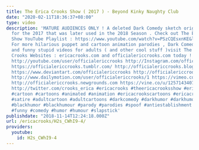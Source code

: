 ```yaml
---
title: The Erica Crooks Show ( 2017 ) - Beyond Kinky Naughty Club
date: "2020-02-11T18:36:37+08:00"
type: video
description: 'MATURE AUDIENCES ONLY ! A deleted Dark Comedy sketch originally made
  for the 2017 that was later used in the 2018 Season . Check out The Erica Crooks
  Show YouTube Playlist : https://www.youtube.com/watch?v=PSzCQEsxnKE&list=PLJLbzpbdP5rlHyHz6e50XDk6UuQ5mi_8R
  For more hilarious puppet and cartoon animation parodies , Dark Comedy humor , satires
  and funny stupid videos for adults ( and other cool stuff )visit The Official Erica
  Crooks Websites : ericacrooks.com and officialericcrooks.com today ! http://facebook.com/officialericcrooks
  http://youtube.com/user/officialericcrooks http://Instagram.com/officialericcrooks/
  https://officialericcrooks.tumblr.com/ http://officialericcrooks.blogspot.com/ https://officialericcrooks.wordpress.com
  https://www.deviantart.com/officialericcrooks http://officialericcrooks.newgrounds.com/follow
  http://www.dailymotion.com/user/officialericcrooks/1 https://vimeo.com/officialericcrooks
  http://officialericcrooks.newgrounds.com https://vine.co/u/1257143407999610880 https://www.pinterest.com/officialec1/
  http://twitter.com/crooks_erica #ericacrooks #theericacrooksshow #ericacrooksshow
  #cartoon #cartoons #animated #animation #ericacrookscartoons #ericacrookscartoon
  #satire #adultcartoon #adultcartoons #darkcomedy #darkhumor #darkhumour #blackcomedy
  #blackhumor #blackhumour #parody #parodies #spoof #antiestablishment #comedywebseries
  #funny #comedy #humor #humour #slapstick'
publishdate: "2018-11-14T12:24:18.000Z"
url: /ericacrooks/H2s_CWhI9-4/
providers:
  youtube:
    id: H2s_CWhI9-4
---
```

